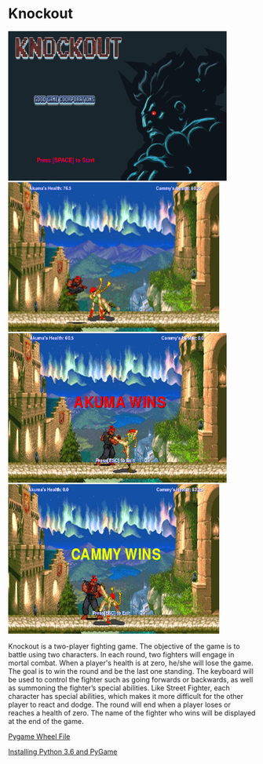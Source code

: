 # Knockout

<img src = "https://github.com/jli1598/Knockout/blob/master/objectives/start%20screen.PNG" width = "445" height = "305">         <img src = "https://github.com/jli1598/Knockout/blob/master/objectives/fight%20screen%203.PNG" width = "430" height = "305" >
<img src = "https://github.com/jli1598/Knockout/blob/master/objectives/akuma%20wins%20screen.PNG" width = "445" height = "305">     <img src = "https://github.com/jli1598/Knockout/blob/master/objectives/cammy%20wins%20screen.PNG" width = "430" height = "305">

<p> Knockout is a two-player fighting game. The objective of the game is to battle using two characters. In each round, two fighters will engage in mortal combat. When a player's health is at zero, he/she will lose the game. The goal is to win the round and be the last one standing. The keyboard will be used to control the fighter such as going forwards or backwards, as well as summoning the fighter’s special abilities. Like Street Fighter, each character has special abilities, which makes it more difficult for the other player to react and dodge. The round will end when a player loses or reaches a health of zero. The name of the fighter who wins will be displayed at the end of the game.</p>

<a href = "http://www.lfd.uci.edu/~gohlke/pythonlibs/#pygame">Pygame Wheel File</a>         

<a href = "https://www.youtube.com/watch?v=_GikMdhAhv0&feature=youtu.be">Installing Python 3.6 and PyGame</a>
